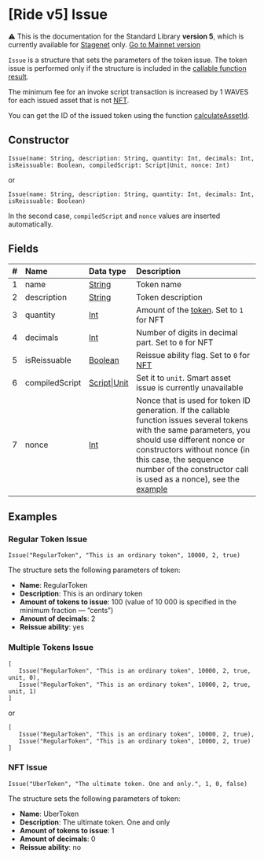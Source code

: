 # [Ride v5] Issue

:warning: This is the documentation for the Standard Library **version 5**, which is currently available for [Stagenet](/en/blockchain/blockchain-network/) only. [Go to Mainnet version](/en/ride/structures/script-actions/issue)

`Issue` is a structure that sets the parameters of the token issue. The token issue is performed only if the structure is included in the [callable function result](/en/ride/v5/functions/callable-function#invocation-result-2).

The minimum fee for an invoke script transaction is increased by 1 WAVES for each issued asset that is not [NFT](/en/blockchain/token/non-fungible-token).

You can get the ID of the issued token using the function [calculateAssetId](/en/ride/v5/functions/built-in-functions/blockchain-functions#calculate).

## Constructor

```ride
Issue(name: String, description: String, quantity: Int, decimals: Int, isReissuable: Boolean, compiledScript: Script|Unit, nonce: Int)
```

or

```ride
Issue(name: String, description: String, quantity: Int, decimals: Int, isReissuable: Boolean)
```

In the second case, `compiledScript` and `nonce` values are inserted automatically.

## Fields

| # | Name | Data type | Description |
| :--- | :--- | :--- | :--- |
| 1 | name | [String](/en/ride/v5/data-types/string) | Token name |
| 2 | description | [String](/en/ride/v5/data-types/string) | Token description |
| 3 | quantity | [Int](/en/ride/v5/data-types/int) | Amount of the [token](/en/blockchain/token/). Set to `1` for NFT |
| 4 | decimals | [Int](/en/ride/v5/data-types/int) | Number of digits in decimal part. Set to `0` for NFT |
| 5 | isReissuable | [Boolean](/en/ride/v5/data-types/boolean) | Reissue ability flag. Set to `0` for [NFT](/en/blockchain/token/non-fungible-token) |
| 6 | compiledScript | [Script](/en/ride/script/)&#124;[Unit](/en/ride/v5/data-types/unit) | Set it to `unit`. Smart asset issue is currently unavailable |
| 7 | nonce | [Int](/en/ride/v5/data-types/int) | Nonce that is used for token ID generation. If the callable function issues several tokens with the same parameters, you should use different nonce or constructors without nonce (in this case, the sequence number of the constructor call is used as a nonce), see the [example](#multiple-tokens-issue) |

## Examples

### Regular Token Issue

```
Issue("RegularToken", "This is an ordinary token", 10000, 2, true)
```

The structure sets the following parameters of token:

* **Name**: RegularToken
* **Description**: This is an ordinary token
* **Amount of tokens to issue**: 100 (value of 10&nbsp;000 is specified in the minimum fraction —  “cents”)
* **Amount of decimals**: 2
* **Reissue ability**: yes

### Multiple Tokens Issue

```
[
   Issue("RegularToken", "This is an ordinary token", 10000, 2, true, unit, 0),
   Issue("RegularToken", "This is an ordinary token", 10000, 2, true, unit, 1)
]
```

or

```
[
   Issue("RegularToken", "This is an ordinary token", 10000, 2, true),
   Issue("RegularToken", "This is an ordinary token", 10000, 2, true)
]
```

### NFT Issue

```
Issue("UberToken", "The ultimate token. One and only.", 1, 0, false)
```

The structure sets the following parameters of token:

* **Name**: UberToken
* **Description**: The ultimate token. One and only
* **Amount of tokens to issue**: 1
* **Amount of decimals**: 0
* **Reissue ability**: no
